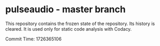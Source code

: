 # pulseaudio - master branch

This repository contains the frozen state of the repository.
Its history is cleared. It is used only for static code
analysis with Codacy.

Commit Time: 1726365106